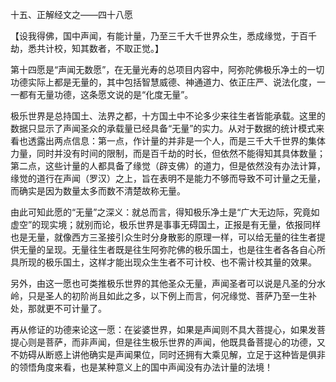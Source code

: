 十五、正解经文之——四十八愿

   【设我得佛，国中声闻，有能计量，乃至三千大千世界众生，悉成缘觉，于百千劫，悉共计校，知其数者，不取正觉。】

​     第十四愿是“声闻无数愿”，在无量光寿的总项目内容中，阿弥陀佛极乐净土的一切功德实际上都是无量的，其中包括智慧威德、神通道力、依正庄严、说法化度，一一都有无量功德，这条愿文说的是“化度无量”。

​     极乐世界是总持国土、法界之都，十方国土中不论多少来往生者皆能承载。这里的数据只显示了声闻圣众的承载量已经具备“无量”的实力。从对于数据的统计模式来看也透露出两点信息：第一点，作计量的并非是一个人，而是三千大千世界的集体力量，同时并没有时间的限制，而是百千劫的时长，但依然不能得知其具体数量；第二点，这些计量的人都具备了缘觉（辟支佛）的道力，但是依然没有办法计算，缘觉的道行在声闻（罗汉）之上，旨在表明不是能力不够而导致不可计量之无量，而确实是因为数量太多而数不清楚故称无量。

​     由此可知此愿的“无量”之深义：就总而言，得知极乐净土是“广大无边际，究竟如虚空”的现实境；就别而论，极乐世界是事事无碍国土，正报是有无量，依报同样也是无量，就像西方三圣接引众生时分身散影的原理一样，可以给无量的往生者提供无量的呈现。无量往生者既是往生阿弥陀佛的极乐国土，也是往生者各各自心所具所现的极乐国土，这样才能出现众生生者不可计校、也不需计校其量的效果。

​     另外，由这一愿也可类推极乐世界的其他圣众无量，声闻圣者可以说是凡圣的分水岭，只是圣人的初阶尚且如此之多，以下例上而言，何况缘觉、菩萨乃至一生补处，那就更不可计量了。

​     再从修证的功德来论这一愿：在娑婆世界，如果是声闻则不具大菩提心，如果发菩提心则是菩萨，而非声闻，但是往生极乐世界的声闻，他既具备菩提心的功德，又不妨碍从断惑上讲他确实是声闻果位，同时还拥有大乘见解，立足于这种皆是俱非的领悟角度来看，也是某种意义上的国中声闻没有办法计量的法境！